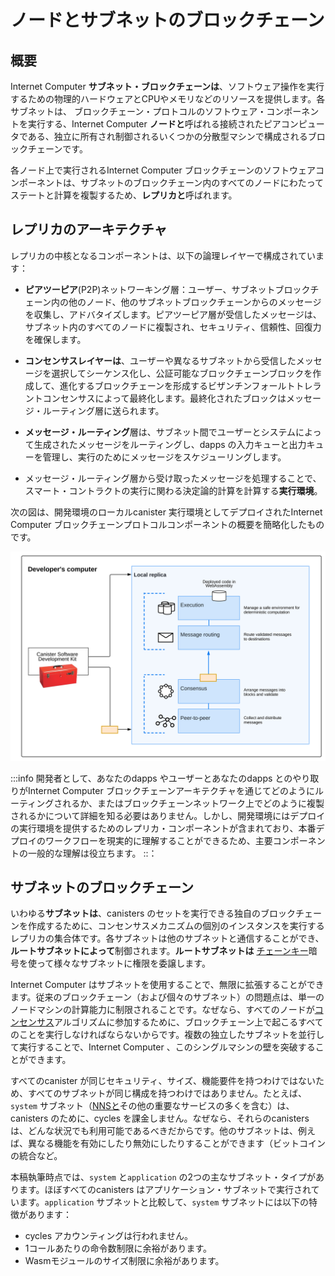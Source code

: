 # ノードとサブネットのブロックチェーン

## 概要

Internet Computer **サブネット・ブロックチェーンは**、ソフトウェア操作を実行するための物理的ハードウェアとCPUやメモリなどのリソースを提供します。各サブネットは、 ブロックチェーン・プロトコルのソフトウェア・コンポーネントを実行する、Internet Computer **ノードと**呼ばれる接続されたピアコンピュータである、独立に所有され制御されるいくつかの分散型マシンで構成されるブロックチェーンです。

各ノード上で実行されるInternet Computer ブロックチェーンのソフトウェアコンポーネントは、サブネットのブロックチェーン内のすべてのノードにわたってステートと計算を複製するため、**レプリカと**呼ばれます。

## レプリカのアーキテクチャ

レプリカの中核となるコンポーネントは、以下の論理レイヤーで構成されています：

- **ピアツーピア**(P2P)ネットワーキング層：ユーザー、サブネットブロックチェーン内の他のノード、他のサブネットブロックチェーンからのメッセージを収集し、アドバタイズします。ピアツーピア層が受信したメッセージは、サブネット内のすべてのノードに複製され、セキュリティ、信頼性、回復力を確保します。

- **コンセンサスレイヤーは**、ユーザーや異なるサブネットから受信したメッセージを選択してシーケンス化し、公証可能なブロックチェーンブロックを作成して、進化するブロックチェーンを形成するビザンチンフォールトトレラントコンセンサスによって最終化します。最終化されたブロックはメッセージ・ルーティング層に送られます。

- **メッセージ・ルーティング**層は、サブネット間でユーザーとシステムによって生成されたメッセージをルーティングし、dapps の入力キューと出力キューを管理し、実行のためにメッセージをスケジューリングします。

- メッセージ・ルーティング層から受け取ったメッセージを処理することで、スマート・コントラクトの実行に関わる決定論的計算を計算する**実行環境**。

次の図は、開発環境のローカルcanister 実行環境としてデプロイされたInternet Computer ブロックチェーンプロトコルコンポーネントの概要を簡略化したものです。

![Internet Computer components in a developer’s environment](_attachments/SDK-protocol-local-overview.svg)

:::info
開発者として、あなたのdapps やユーザーとあなたのdapps とのやり取りがInternet Computer ブロックチェーンアーキテクチャを通じてどのようにルーティングされるか、またはブロックチェーンネットワーク上でどのように複製されるかについて詳細を知る必要はありません。しかし、開発環境にはデプロイの実行環境を提供するためのレプリカ・コンポーネントが含まれており、本番デプロイのワークフローを現実的に理解することができるため、主要コンポーネントの一般的な理解は役立ちます。
::：

## サブネットのブロックチェーン

いわゆる**サブネットは**、canisters のセットを実行できる独自のブロックチェーンを作成するために、コンセンサスメカニズムの個別のインスタンスを実行するレプリカの集合体です。各サブネットは他のサブネットと通信することができ、**ルートサブネットによって**制御されます。**ルートサブネットは** [チェーンキー](/references/glossary.md#chain-key)暗号を使って様々なサブネットに権限を委譲します。

Internet Computer はサブネットを使用することで、無限に拡張することができます。従来のブロックチェーン（および個々のサブネット）の問題点は、単一のノードマシンの計算能力に制限されることです。なぜなら、すべてのノードが[コンセンサス](/references/glossary.md#consensus)アルゴリズムに参加するために、ブロックチェーン上で起こるすべてのことを実行しなければならないからです。複数の独立したサブネットを並行して実行することで、Internet Computer 、このシングルマシンの壁を突破することができます。

すべてのcanister が同じセキュリティ、サイズ、機能要件を持つわけではないため、すべてのサブネットが同じ構成を持つわけではありません。たとえば、`system` サブネット（[NNSと](/references/glossary.md#network-nervous-system-nns)その他の重要なサービスの多くを含む）は、canisters のために、cycles を課金しません。なぜなら、それらのcanisters は、どんな状況でも利用可能であるべきだからです。他のサブネットは、例えば、異なる機能を有効にしたり無効にしたりすることができます（ビットコインの統合など。

本稿執筆時点では、`system` と`application` の2つの主なサブネット・タイプがあります。ほぼすべてのcanisters はアプリケーション・サブネットで実行されています。`application` サブネットと比較して、`system` サブネットには以下の特徴があります：

- cycles アカウンティングは行われません。
- 1コールあたりの命令数制限に余裕があります。
- Wasmモジュールのサイズ制限に余裕があります。

<!---
# Nodes and subnet blockchains

## Overview

Internet Computer **subnet blockchains** provide physical hardware and resources, like CPU and memory, for performing software operations. Each subnet is a blockchain that consists of some number of decentralized, independently owned and controlled machines, connected peer computers called **nodes**, that run the software components of the Internet Computer blockchain protocol.

The Internet Computer blockchain software components that run on each node are called a **replica** because they replicate state and computation across all of the nodes in a subnet blockchain.

## Replica architecture

The core components of a replica are organized into the following logical layers:

-   A **peer-to-peer** (P2P) networking layer that collects and advertises messages from users, from other nodes in its subnet blockchain, and from other subnet blockchains. Messages received by the peer-to-peer layer are replicated to all of the nodes in the subnet to ensure the security, reliability, and resiliency.

-   A **consensus** layer that selects and sequences messages received from users and from different subnets to create blockchain blocks that can be notarized and finalized by Byzantine Fault Tolerant Consensus forming the evolving blockchain. These finalized blocks are delivered to the message routing layer.

-   A **message routing** layer that routes user- and system-generated messages between subnets, manages the input and output queues for dapps, and schedules messages for execution.

-   An **execution environment** that calculates the deterministic computation involved in executing a smart contract by processes the messages it receives from the message routing layer.

The following diagram provides a simplified overview of the Internet Computer blockchain protocol components deployed as a local canister execution environment in a development environment.

![Internet Computer components in a developer’s environment](_attachments/SDK-protocol-local-overview.svg)

:::info
As a developer, it isn’t necessary to know the details about how your dapps and user interactions with your dapps are routed through the Internet Computer blockchain architecture or replicated on the blockchain network. However, a general understanding of the key components can be useful because the development environment includes the replica components to provide an execution environment for deployment and a realistic sense of the workflow for a production deployment.
:::

## Subnet blockchains

A so-called **subnet** is a collection of replicas that run a separate instance of the consensus mechanism in order to create their own blockchain on which a set of canisters can run. Each subnet can communicate with other subnets and is controlled by the **root subnet**, which uses [chain key](/references/glossary.md#chain-key) cryptography to delegate its authority to the various subnets.

The Internet Computer uses subnets to allow it to scale indefinitely. The problem with traditional blockchains (and individual subnets) is that they are limited by the computing power of a single node machine, because every node has to run everything that happens on the blockchain to participate in the [consensus](/references/glossary.md#consensus) algorithm. Running multiple independent subnets in parallel allows the Internet Computer to break through this single-machine barrier.

Because not every canister has the same security,  size, or feature requirements, not every subnet has the same configuration. The `system` subnet (which contains the [NNS](/references/glossary.md#network-nervous-system-nns) and a bunch of other critical services), for example, does not charge any cycles for its canisters, because those canisters should be available in all circumstances. Other subnets can, for example, have different features enabled or disabled (such as the Bitcoin integration.

At the time of writing, there are two main subnet types: `system` and `application`. Almost all canisters run on application subnets. In comparison with the `application` subnet, the `system` subnet has the following characteristics:
- No cycles accounting takes place.
- More generous per-call instruction limit.
- More generous Wasm module size limit.

-->
